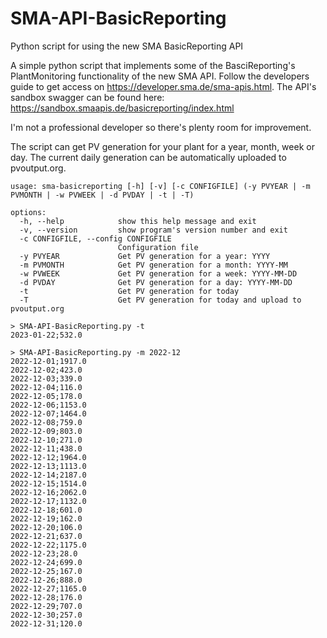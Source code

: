 # SMA-API-BasicReporting
Python script for using the new SMA BasicReporting API

A simple python script that implements some of the BasciReporting's PlantMonitoring functionality of the new SMA API. Follow the developers guide to get access on https://developer.sma.de/sma-apis.html.
The API's sandbox swagger can be found here: https://sandbox.smaapis.de/basicreporting/index.html

I'm not a professional developer so there's plenty room for improvement.

The script can get PV generation for your plant for a year, month, week or day. The current daily generation can be automatically uploaded to pvoutput.org.
```
usage: sma-basicreporting [-h] [-v] [-c CONFIGFILE] (-y PVYEAR | -m PVMONTH | -w PVWEEK | -d PVDAY | -t | -T)

options:
  -h, --help            show this help message and exit
  -v, --version         show program's version number and exit
  -c CONFIGFILE, --config CONFIGFILE
                        Configuration file
  -y PVYEAR             Get PV generation for a year: YYYY
  -m PVMONTH            Get PV generation for a month: YYYY-MM
  -w PVWEEK             Get PV generation for a week: YYYY-MM-DD
  -d PVDAY              Get PV generation for a day: YYYY-MM-DD
  -t                    Get PV generation for today
  -T                    Get PV generation for today and upload to pvoutput.org
```
```
> SMA-API-BasicReporting.py -t
2023-01-22;532.0
```
```
> SMA-API-BasicReporting.py -m 2022-12 
2022-12-01;1917.0
2022-12-02;423.0
2022-12-03;339.0
2022-12-04;116.0
2022-12-05;178.0
2022-12-06;1153.0
2022-12-07;1464.0
2022-12-08;759.0
2022-12-09;803.0
2022-12-10;271.0
2022-12-11;438.0
2022-12-12;1964.0
2022-12-13;1113.0
2022-12-14;2187.0
2022-12-15;1514.0
2022-12-16;2062.0
2022-12-17;1132.0
2022-12-18;601.0
2022-12-19;162.0
2022-12-20;106.0
2022-12-21;637.0
2022-12-22;1175.0
2022-12-23;28.0
2022-12-24;699.0
2022-12-25;167.0
2022-12-26;888.0
2022-12-27;1165.0
2022-12-28;176.0
2022-12-29;707.0
2022-12-30;257.0
2022-12-31;120.0
```